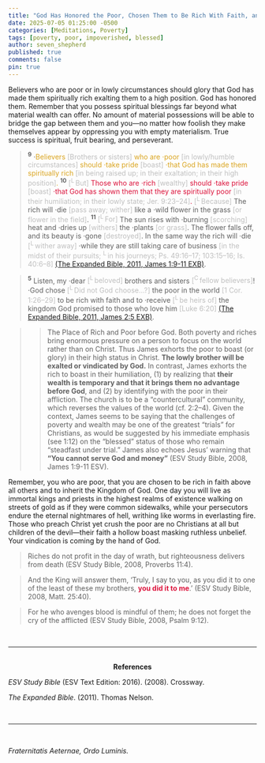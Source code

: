 ```yaml
---
title: "God Has Honored the Poor, Chosen Them to Be Rich With Faith, and to Inherit the Kingdom of Heaven"
date: 2025-07-05 01:25:00 -0500
categories: [Meditations, Poverty]
tags: [poverty, poor, impoverished, blessed]
author: seven_shepherd
published: true
comments: false
pin: true
---
```


Believers who are poor or in lowly circumstances should glory that God has made them spiritually rich exalting them to a high position. God has honored them. Remember that you possess spiritual blessings far beyond what material wealth can offer. No amount of material possessions will be able to bridge the gap between them and you&mdash;no matter how foolish they make themselves appear by oppressing you with empty materialism. True success is spiritual, fruit bearing, and perseverant.

> <sup style="font-weight:bold;">9</sup> ·<span style="color:Goldenrod;">Believers <span style="color:#bfbfbf;">[Brothers or sisters]</span> who are ·poor <span style="color:#bfbfbf;">[in lowly/humble circumstances]</span> should ·take pride <span style="color:#bfbfbf;">[boast]</span> ·that God has made them spiritually rich <span style="color:#bfbfbf;">[in being raised up; in their exaltation; in their high position]</span>.</span> <sup style="font-weight:bold;">10</sup> <span style="color:Crimson;"><span style="color:#bfbfbf;">[<sup>L</sup> But]</span> Those who are ·rich <span style="color:#bfbfbf;">[wealthy]</span> should ·take pride <span style="color:#bfbfbf;">[boast]</span> ·that God has shown them that they are spiritually poor <span style="color:#bfbfbf;">[in their humiliation; in their lowly state; Jer. 9:23–24]</span>.</span> <span style="color:#bfbfbf;">[<sup>L</sup> Because]</span> The rich will ·die <span style="color:#bfbfbf;">[pass away; wither]</span> like a ·wild flower in the grass <span style="color:#bfbfbf;">[or flower in the field]</span>. <sup style="font-weight:bold;">11</sup> <span style="color:#bfbfbf;">[<sup>L</sup> For]</span> The sun rises with ·burning <span style="color:#bfbfbf;">[scorching]</span> heat and ·dries up <span style="color:#bfbfbf;">[withers]</span> the ·plants <span style="color:#bfbfbf;">[or grass]</span>. The flower falls off, and its beauty is ·gone <span style="color:#bfbfbf;">[destroyed]</span>. In the same way the rich will ·die <span style="color:#bfbfbf;">[<sup>L</sup> wither away]</span> ·while they are still taking care of business <span style="color:#bfbfbf;">[in the midst of their pursuits; <sup>L</sup> in his journeys; Ps. 49:16–17; 103:15–16; Is. 40:6–8]</span> <a href="https://www.biblegateway.com/passage/?search=James+1%3A9-11%3B+2%3A5&version=EXB">(The Expanded Bible, 2011, James 1:9-11 EXB)</a>.

> <sup style="font-weight:bold;">5</sup> Listen, my ·dear <span style="color:#bfbfbf;">[<sup>L</sup> beloved]</span> brothers and sisters <span style="color:#bfbfbf;">[<sup>C</sup> fellow believers]</span>! ·God chose <span style="color:#bfbfbf;">[<sup>L</sup> Did not God choose…?]</span> the poor in the world <span style="color:#bfbfbf;">[1 Cor. 1:26–29]</span> to be rich with faith and to ·receive <span style="color:#bfbfbf;">[<sup>L</sup> be heirs of]</span> the kingdom God promised to those who love him <span style="color:#bfbfbf;">[Luke 6:20]</span> <a href="https://www.biblegateway.com/passage/?search=James+1%3A9-11%3B+2%3A5&version=EXB">(The Expanded Bible, 2011, James 2:5 EXB)</a>.

>> The Place of Rich and Poor before God. Both poverty and riches bring enormous pressure on a person to focus on the world rather than on Christ. Thus James exhorts the poor to boast (or glory) in their high status in Christ. **The lowly brother will be exalted or vindicated by God.** In contrast, James exhorts the rich to boast in their humiliation, (1) by realizing that **their wealth is temporary and that it brings them no advantage before God**, and (2) by identifying with the poor in their affliction. The church is to be a “countercultural” community, which reverses the values of the world (cf. 2:2–4). Given the context, James seems to be saying that the challenges of poverty and wealth may be one of the greatest “trials” for Christians, as would be suggested by his immediate emphasis (see 1:12) on the “blessed” status of those who remain “steadfast under trial.” James also echoes Jesus’ warning that **“You cannot serve God and money”** (ESV Study Bible, 2008, James 1:9-11 ESV).

Remember, you who are poor, that you are chosen to be rich in faith above all others and to inherit the Kingdom of God. One day you will live as immortal kings and priests in the highest realms of existence walking on streets of gold as if they were common sidewalks, while your persecutors endure the eternal nightmares of hell, writhing like worms in everlasting fire. Those who preach Christ yet crush the poor are no Christians at all but children of the devil&mdash;their faith a hollow boast masking ruthless unbelief. Your vindication is coming by the hand of God.

<!-- The Lord Is Our Shepherd, We Lack Nothing. Those Who Insist Otherwise Lack Faith. -->

> Riches do not profit in the day of wrath, but righteousness delivers from death (ESV Study Bible, 2008, Proverbs 11:4).

> And the King will answer them, ‘Truly, I say to you, as you did it to one of the least of these my brothers, <span style="font-weight:bold;color:Crimson;">you did it to me</span>.’ (ESV Study Bible, 2008, Matt. 25:40).

> For he who avenges blood is mindful of them; he does not forget the cry of the afflicted (ESV Study Bible, 2008, Psalm 9:12).


<br>
<hr>
<br>

<div style="text-align:center;font-weight: bold;">References</div>

<span></span>

*ESV Study Bible* (ESV Text Edition: 2016). (2008). Crossway.

*The Expanded Bible*. (2011). Thomas Nelson.

<br>
<hr>
<br>

<span style="font-style:italic;">Fraternitatis Aeternae, Ordo Luminis.</span>

<script>
    var refTagger = {
        settings: {
            bibleVersion: 'ESV',
            tooltipStyle: 'dark'
        }
    };

    (function(d, t) {
        var n=d.querySelector('[nonce]');
        refTagger.settings.nonce = n && (n.nonce||n.getAttribute('nonce'));
        var g = d.createElement(t), s = d.getElementsByTagName(t)[0];
        g.src = 'https://api.reftagger.com/v2/RefTagger.js';
        g.nonce = refTagger.settings.nonce;
        s.parentNode.insertBefore(g, s);
    }(document, 'script'));
</script>
